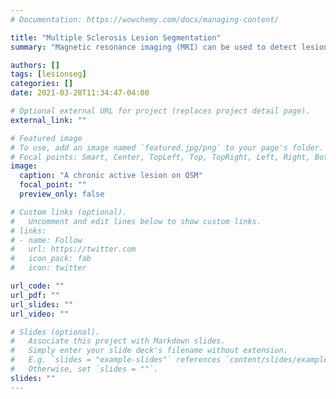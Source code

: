 ```yaml
---
# Documentation: https://wowchemy.com/docs/managing-content/

title: "Multiple Sclerosis Lesion Segmentation"
summary: "Magnetic resonance imaging (MRI) can be used to detect lesions in the brains of multiple sclerosis (MS) patients and is essential for diagnosing the disease and monitoring its progression. In practice, lesion load is often quantified by either manual or semi-automated segmentation of MRI, which is time-consuming, costly, and associated with large inter- and intra-observer variability.  We developed the method OASIS for automated lesion segmentation at a single time point ([publication](https://www.sciencedirect.com/science/article/pii/S2213158213000235#f0005)) and SuBLIME for segmentation of incident MS lesions ([publication](https://www.sciencedirect.com/science/article/pii/S2213158213000235#f0005)).  We also performed a comparison of different machine learning algorithm for the problem of MS lesion segmentation ([publication](https://journals.plos.org/plosone/article?id=10.1371/journal.pone.0095753)). More recently we have turned our attention to identifying a particular subtype of lesion, called a chronic active MS lesions, which has ongoing inflammation at the edges of the lesion.  These lesions are of interest because they have the potential to serve as a biomarker in MS and may even help to evaluate disease-modifying treatments. These lesions are characterized by a hyperintense rim on an MRI sequence called quantitative susceptibility mapping (QSM) and a hypointense rim on phase imaging.  We have worked on methods to identify these lesions on both phase ([publication](https://www.biorxiv.org/content/10.1101/2020.08.31.276238v1)) and QSM imaging."

authors: []
tags: [lesionseg] 
categories: []
date: 2021-03-28T11:34:47-04:00

# Optional external URL for project (replaces project detail page).
external_link: ""

# Featured image
# To use, add an image named `featured.jpg/png` to your page's folder.
# Focal points: Smart, Center, TopLeft, Top, TopRight, Left, Right, BottomLeft, Bottom, BottomRight.
image:
  caption: "A chronic active lesion on QSM"
  focal_point: ""
  preview_only: false

# Custom links (optional).
#   Uncomment and edit lines below to show custom links.
# links:
# - name: Follow
#   url: https://twitter.com
#   icon_pack: fab
#   icon: twitter

url_code: ""
url_pdf: ""
url_slides: ""
url_video: ""

# Slides (optional).
#   Associate this project with Markdown slides.
#   Simply enter your slide deck's filename without extension.
#   E.g. `slides = "example-slides"` references `content/slides/example-slides.md`.
#   Otherwise, set `slides = ""`.
slides: ""
---
```

